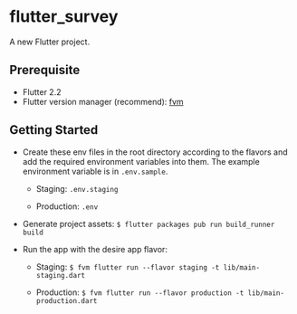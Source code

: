 # flutter_survey

A new Flutter project.

## Prerequisite

- Flutter 2.2
- Flutter version manager (recommend): [fvm](https://fvm.app/)

## Getting Started

- Create these env files in the root directory according to the flavors and add the required environment variables into
  them. The example environment variable is in `.env.sample`.

  - Staging: `.env.staging`

  - Production: `.env`

- Generate project assets: `$ flutter packages pub run build_runner build`

- Run the app with the desire app flavor:

  - Staging: `$ fvm flutter run --flavor staging -t lib/main-staging.dart`

  - Production: `$ fvm flutter run --flavor production -t lib/main-production.dart`
